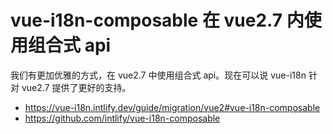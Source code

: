 # vue-i18n-composable 在 vue2.7 内使用组合式 api

我们有更加优雅的方式，在 vue2.7 中使用组合式 api。现在可以说 vue-i18n 针对 vue2.7 提供了更好的支持。

- https://vue-i18n.intlify.dev/guide/migration/vue2#vue-i18n-composable
- https://github.com/intlify/vue-i18n-composable
